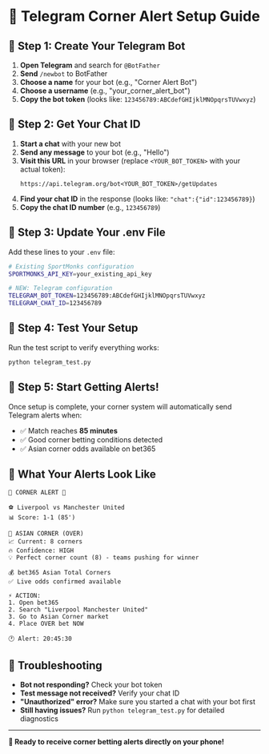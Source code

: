 # 🤖 Telegram Corner Alert Setup Guide

## 📱 Step 1: Create Your Telegram Bot

1. **Open Telegram** and search for `@BotFather`
2. **Send** `/newbot` to BotFather
3. **Choose a name** for your bot (e.g., "Corner Alert Bot")
4. **Choose a username** (e.g., "your_corner_alert_bot")
5. **Copy the bot token** (looks like: `123456789:ABCdefGHIjklMNOpqrsTUVwxyz`)

## 💬 Step 2: Get Your Chat ID

1. **Start a chat** with your new bot
2. **Send any message** to your bot (e.g., "Hello")
3. **Visit this URL** in your browser (replace `<YOUR_BOT_TOKEN>` with your actual token):
   ```
   https://api.telegram.org/bot<YOUR_BOT_TOKEN>/getUpdates
   ```
4. **Find your chat ID** in the response (looks like: `"chat":{"id":123456789}`)
5. **Copy the chat ID number** (e.g., `123456789`)

## 📝 Step 3: Update Your .env File

Add these lines to your `.env` file:

```bash
# Existing SportMonks configuration
SPORTMONKS_API_KEY=your_existing_api_key

# NEW: Telegram configuration
TELEGRAM_BOT_TOKEN=123456789:ABCdefGHIjklMNOpqrsTUVwxyz
TELEGRAM_CHAT_ID=123456789
```

## 🧪 Step 4: Test Your Setup

Run the test script to verify everything works:

```bash
python telegram_test.py
```

## 🚨 Step 5: Start Getting Alerts!

Once setup is complete, your corner system will automatically send Telegram alerts when:

- ✅ Match reaches **85 minutes**
- ✅ Good corner betting conditions detected
- ✅ Asian corner odds available on bet365

## 📱 What Your Alerts Look Like

```
🚨 CORNER ALERT 🚨

⚽ Liverpool vs Manchester United
📊 Score: 1-1 (85')

🎯 ASIAN CORNER (OVER)
📈 Current: 8 corners
🔥 Confidence: HIGH
💡 Perfect corner count (8) - teams pushing for winner

💰 bet365 Asian Total Corners
✅ Live odds confirmed available

⚡ ACTION:
1. Open bet365
2. Search "Liverpool Manchester United"  
3. Go to Asian Corner market
4. Place OVER bet NOW

🕐 Alert: 20:45:30
```

## 🔧 Troubleshooting

- **Bot not responding?** Check your bot token
- **Test message not received?** Verify your chat ID
- **"Unauthorized" error?** Make sure you started a chat with your bot first
- **Still having issues?** Run `python telegram_test.py` for detailed diagnostics

---

**🎯 Ready to receive corner betting alerts directly on your phone!** 